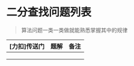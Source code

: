 # 二分查找问题列表

> 算法问题一类一类做就能熟悉掌握其中的规律



| [力扣]传送门 | 题解 | 备注 |
| ------------ | ---- | ---- |
|              |      |      |
|              |      |      |
|              |      |      |

